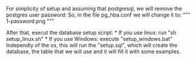 For simplicity of setup and assuming that postgresql, we will remove the postgres user password: So, in the file pg_hba.conf we will change it to:
"""
1-password.png
"""

After that, execut the database setup script:
	* If you use linux: run "sh setup_linux.sh"
	* If you use Windows: execute "setup_windows.bat"
Independly of the os, this will run the "setup.sql", which will create the database, the table that we will use and it will fill it with some examples.



